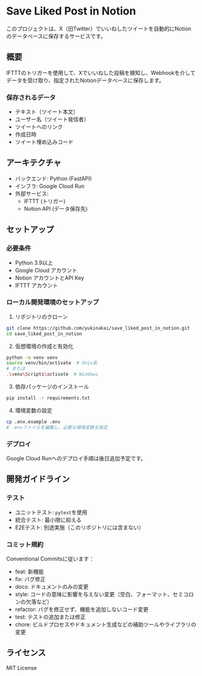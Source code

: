 # Save Liked Post in Notion

このプロジェクトは、X（旧Twitter）でいいねしたツイートを自動的にNotionのデータベースに保存するサービスです。

## 概要

IFTTTのトリガーを使用して、Xでいいねした投稿を検知し、Webhookを介してデータを受け取り、指定されたNotionデータベースに保存します。

### 保存されるデータ

- テキスト（ツイート本文）
- ユーザー名（ツイート発信者）
- ツイートへのリンク
- 作成日時
- ツイート埋め込みコード

## アーキテクチャ

- バックエンド: Python (FastAPI)
- インフラ: Google Cloud Run
- 外部サービス:
  - IFTTT (トリガー)
  - Notion API (データ保存先)

## セットアップ

### 必要条件

- Python 3.9以上
- Google Cloud アカウント
- Notion アカウントとAPI Key
- IFTTT アカウント

### ローカル開発環境のセットアップ

1. リポジトリのクローン
```bash
git clone https://github.com/yukinakai/save_liked_post_in_notion.git
cd save_liked_post_in_notion
```

2. 仮想環境の作成と有効化
```bash
python -m venv venv
source venv/bin/activate  # Unix系
# または
.\venv\Scripts\activate  # Windows
```

3. 依存パッケージのインストール
```bash
pip install -r requirements.txt
```

4. 環境変数の設定
```bash
cp .env.example .env
# .envファイルを編集し、必要な環境変数を設定
```

### デプロイ

Google Cloud Runへのデプロイ手順は後日追加予定です。

## 開発ガイドライン

### テスト

- ユニットテスト: `pytest`を使用
- 統合テスト: 最小限に抑える
- E2Eテスト: 別途実施（このリポジトリには含まない）

### コミット規約

Conventional Commitsに従います：

- feat: 新機能
- fix: バグ修正
- docs: ドキュメントのみの変更
- style: コードの意味に影響を与えない変更（空白、フォーマット、セミコロンの欠落など）
- refactor: バグを修正せず、機能を追加しないコード変更
- test: テストの追加または修正
- chore: ビルドプロセスやドキュメント生成などの補助ツールやライブラリの変更

## ライセンス

MIT License

